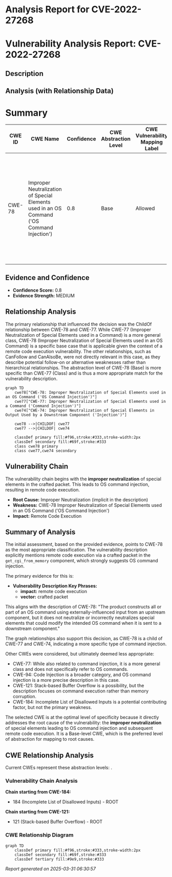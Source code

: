 # Analysis Report for CVE-2022-27268

# Vulnerability Analysis Report: CVE-2022-27268

## Description



## Analysis (with Relationship Data)

# Summary
| CWE ID | CWE Name | Confidence | CWE Abstraction Level | CWE Vulnerability Mapping Label | CWE-Vulnerability Mapping Notes |
|---|---|---|---|---|---|
| CWE-78 | Improper Neutralization of Special Elements used in an OS Command ('OS Command Injection') | 0.8 | Base | Allowed | Primary CWE. The application constructs an OS command using external input, but it does not neutralize special elements that could modify the intended OS command. |

## Evidence and Confidence

*   **Confidence Score:** 0.8
*   **Evidence Strength:** MEDIUM

## Relationship Analysis
The primary relationship that influenced the decision was the ChildOf relationship between CWE-78 and CWE-77. While CWE-77 (Improper Neutralization of Special Elements used in a Command) is a more general class, CWE-78 (Improper Neutralization of Special Elements used in an OS Command) is a specific base case that is applicable given the context of a remote code execution vulnerability. The other relationships, such as CanFollow and CanAlsoBe, were not directly relevant in this case, as they describe potential follow-on or alternative weaknesses rather than hierarchical relationships. The abstraction level of CWE-78 (Base) is more specific than CWE-77 (Class) and is thus a more appropriate match for the vulnerability description.

```mermaid
graph TD
    cwe78["CWE-78: Improper Neutralization of Special Elements used in an OS Command ('OS Command Injection')"]
    cwe77["CWE-77: Improper Neutralization of Special Elements used in a Command ('Command Injection')"]
    cwe74["CWE-74: Improper Neutralization of Special Elements in Output Used by a Downstream Component ('Injection')"]
    
    cwe78 -->|CHILDOF| cwe77
    cwe77 -->|CHILDOF| cwe74
    
    classDef primary fill:#f96,stroke:#333,stroke-width:2px
    classDef secondary fill:#69f,stroke:#333
    class cwe78 primary
    class cwe77,cwe74 secondary
```

## Vulnerability Chain
The vulnerability chain begins with the **improper neutralization** of special elements in the crafted packet. This leads to OS command injection, resulting in remote code execution.
  - **Root Cause:** Improper Neutralization (implicit in the description)
  - **Weakness:** CWE-78 Improper Neutralization of Special Elements used in an OS Command ('OS Command Injection')
  - **Impact:** Remote Code Execution

## Summary of Analysis
The initial assessment, based on the provided evidence, points to CWE-78 as the most appropriate classification. The vulnerability description explicitly mentions remote code execution via a crafted packet in the `get_cgi_from_memory` component, which strongly suggests OS command injection.

The primary evidence for this is:
*   **Vulnerability Description Key Phrases:**
    *   **impact:** remote code execution
    *   **vector:** crafted packet

This aligns with the description of CWE-78: "The product constructs all or part of an OS command using externally-influenced input from an upstream component, but it does not neutralize or incorrectly neutralizes special elements that could modify the intended OS command when it is sent to a downstream component."

The graph relationships also support this decision, as CWE-78 is a child of CWE-77 and CWE-74, indicating a more specific type of command injection.

Other CWEs were considered, but ultimately deemed less appropriate:

*   CWE-77: While also related to command injection, it is a more general class and does not specifically refer to OS commands.
*   CWE-94: Code Injection is a broader category, and OS command injection is a more precise description in this case.
*   CWE-121: Stack-based Buffer Overflow is a possibility, but the description focuses on command execution rather than memory corruption.
*   CWE-184: Incomplete List of Disallowed Inputs is a potential contributing factor, but not the primary weakness.

The selected CWE is at the optimal level of specificity because it directly addresses the root cause of the vulnerability: the **improper neutralization** of special elements leading to OS command injection and subsequent remote code execution. It is a Base-level CWE, which is the preferred level of abstraction for mapping to root causes.


## CWE Relationship Analysis

Current CWEs represent these abstraction levels: .


### Vulnerability Chain Analysis

**Chain starting from CWE-184:**
- 184 (Incomplete List of Disallowed Inputs) - ROOT


**Chain starting from CWE-121:**
- 121 (Stack-based Buffer Overflow) - ROOT



### CWE Relationship Diagram

```mermaid
graph TD
    classDef primary fill:#f96,stroke:#333,stroke-width:2px
    classDef secondary fill:#69f,stroke:#333
    classDef tertiary fill:#9e9,stroke:#333
```



*Report generated on 2025-03-31 06:30:57*
